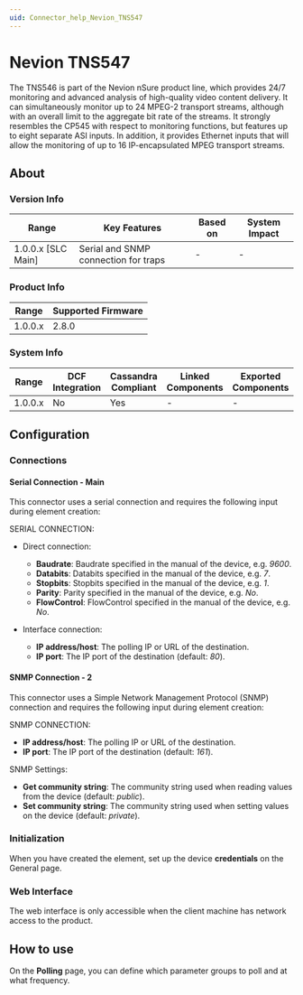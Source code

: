 ```yaml
---
uid: Connector_help_Nevion_TNS547
---
```


# Nevion TNS547

The TNS546 is part of the Nevion nSure product line, which provides 24/7 monitoring and advanced analysis of high-quality video content delivery. It can simultaneously monitor up to 24 MPEG-2 transport streams, although with an overall limit to the aggregate bit rate of the streams. It strongly resembles the CP545 with respect to monitoring functions, but features up to eight separate ASI inputs. In addition, it provides Ethernet inputs that will allow the monitoring of up to 16 IP-encapsulated MPEG transport streams.

## About

### Version Info

| Range                | Key Features                         | Based on     | System Impact     |
|----------------------|--------------------------------------|--------------|-------------------|
| 1.0.0.x [SLC Main]   | Serial and SNMP connection for traps | -            | -                 |

### Product Info

| Range     | Supported Firmware     |
|-----------|------------------------|
| 1.0.0.x   | 2.8.0                  |

### System Info

| Range     | DCF Integration     | Cassandra Compliant     | Linked Components     | Exported Components     |
|-----------|---------------------|-------------------------|-----------------------|-------------------------|
| 1.0.0.x   | No                  | Yes                     | -                     | -                       |

## Configuration

### Connections

#### Serial Connection - Main

This connector uses a serial connection and requires the following input during element creation:

SERIAL CONNECTION:

- Direct connection:

  - **Baudrate**: Baudrate specified in the manual of the device, e.g. *9600*.
  - **Databits**: Databits specified in the manual of the device, e.g. *7*.
  - **Stopbits**: Stopbits specified in the manual of the device, e.g. *1*.
  - **Parity**: Parity specified in the manual of the device, e.g. *No*.
  - **FlowControl**: FlowControl specified in the manual of the device, e.g. *No*.

- Interface connection:

  - **IP address/host**: The polling IP or URL of the destination.
  - **IP port**: The IP port of the destination (default: *80*).

#### SNMP Connection - 2

This connector uses a Simple Network Management Protocol (SNMP) connection and requires the following input during element creation:

SNMP CONNECTION:

- **IP address/host**: The polling IP or URL of the destination.
- **IP port**: The IP port of the destination (default: *161*).

SNMP Settings:

- **Get community string**: The community string used when reading values from the device (default: *public*).
- **Set community string**: The community string used when setting values on the device (default: *private*).

### Initialization

When you have created the element, set up the device **credentials** on the General page.

### Web Interface

The web interface is only accessible when the client machine has network access to the product.

## How to use

On the **Polling** page, you can define which parameter groups to poll and at what frequency.
